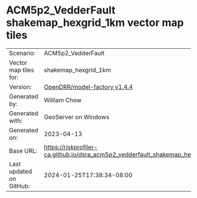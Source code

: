 # ACM5p2_VedderFault shakemap_hexgrid_1km vector map tiles

|    			|			|
| --------------------- | --------------------- |
| Scenario:		| ACM5p2_VedderFault		|
| Vector map tiles for:	| shakemap_hexgrid_1km		|
| Version:		| [OpenDRR/model-factory v1.4.4](https://github.com/OpenDRR/model-factory/releases/tag/v1.4.4)	|
| Generated by:		| William Chow	|
| Generated with:	| GeoServer on Windows	|
| Generated on:		| 2023-04-13	|
| Base URL:		| <https://riskprofiler-ca.github.io/dsra_acm5p2_vedderfault_shakemap_hexgrid_1km/> |
| Last updated on GitHub: | 2024-01-25T17:38:34-08:00 |
